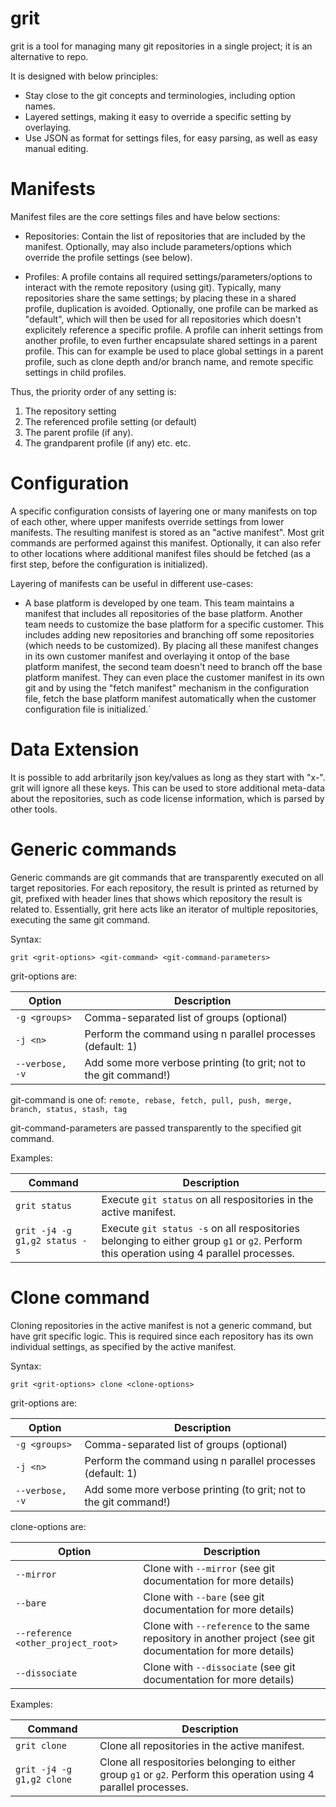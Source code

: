 # grit
grit is a tool for managing many git repositories in a single project; it is an alternative to repo.

It is designed with below principles:
* Stay close to the git concepts and terminologies, including option names.
* Layered settings, making it easy to override a specific setting by overlaying.
* Use JSON as format for settings files, for easy parsing, as well as easy manual editing.

# Manifests
Manifest files are the core settings files and have below sections:
* Repositories: Contain the list of repositories that are included by the manifest. Optionally, may also include parameters/options which override the profile settings (see below).

* Profiles: A profile contains all required settings/parameters/options to interact with the remote repository (using git). Typically, many repositories share the same settings; by placing these in a shared profile, duplication is avoided. Optionally, one profile can be marked as "default", which will then be used for all repositories which doesn't explicitely reference a specific profile.
A profile can inherit settings from another profile, to even further encapsulate shared settings in a parent profile. This can for example be used to place global settings in a parent profile, such as clone depth and/or branch name, and remote specific settings in child profiles.

Thus, the priority order of any setting is:
1. The repository setting
2. The referenced profile setting (or default)
3. The parent profile (if any).
4. The grandparent profile (if any) etc. etc.

# Configuration
A specific configuration consists of layering one or many manifests on top of each other, where upper manifests override settings from lower manifests. The resulting manifest is stored as an "active manifest". Most grit commands are performed against this manifest.
Optionally, it can also refer to other locations where additional manifest files should be fetched (as a first step, before the configuration is initialized).

Layering of manifests can be useful in different use-cases:
* A base platform is developed by one team. This team maintains a manifest that includes all repositories of the base platform. Another team needs to customize the base platform for a specific customer. This includes adding new repositories and branching off some repositories (which needs to be customized). By placing all these manifest changes in its own customer manifest and overlaying it ontop of the base platform manifest, the second team doesn't need to branch off the base platform manifest. They can even place the customer manifest in its own git and by using the "fetch manifest" mechanism in the configuration file, fetch the base platform manifest automatically when the customer configuration file is initialized.`

# Data Extension
It is possible to add arbritarily json key/values as long as they start with "x-". grit will ignore all these keys. This can be used to store additional meta-data about the repositories, such as code license information, which is parsed by other tools.

# Generic commands
Generic commands are git commands that are transparently executed on all target repositories. For each repository, the result is printed as returned by git, prefixed with header lines that shows which repository the result is related to.
Essentially, grit here acts like an iterator of multiple repositories, executing the same git command.

Syntax:
```
grit <grit-options> <git-command> <git-command-parameters>
```

grit-options are:

| Option | Description |
| --- | --- |
| `-g <groups>` | Comma-separated list of groups (optional) |
| `-j <n>` | Perform the command using n parallel processes (default: 1) |
| `--verbose, -v` | Add some more verbose printing (to grit; not to the git command!) |

git-command is one of:
`remote, rebase, fetch, pull, push, merge, branch, status, stash, tag`

git-command-parameters are passed transparently to the specified git command.

Examples:

| Command | Description |
| --- | --- |
| `grit status` | Execute `git status` on all respositories in the active manifest. |
| `grit -j4 -g g1,g2 status -s` | Execute `git status -s` on all respositories belonging to either group `g1` or `g2`. Perform this operation using 4 parallel processes. |

# Clone command
Cloning repositories in the active manifest is not a generic command, but have grit specific logic. This is required since each repository has its own individual settings, as specified by the active manifest.

Syntax:
```
grit <grit-options> clone <clone-options>
```

grit-options are:

| Option | Description |
| --- | --- |
| `-g <groups>` | Comma-separated list of groups (optional) |
| `-j <n>` | Perform the command using n parallel processes (default: 1) |
| `--verbose, -v` | Add some more verbose printing (to grit; not to the git command!) |

clone-options are:

| Option | Description |
| --- | --- |
| `--mirror` | Clone with `--mirror` (see git documentation for more details) |
| `--bare` | Clone with `--bare` (see git documentation for more details) |
| `--reference <other_project_root>` | Clone with `--reference` to the same repository in another project (see git documentation for more details) |
| `--dissociate` | Clone with `--dissociate` (see git documentation for more details) |

Examples:

| Command | Description |
| --- | --- |
| `grit clone` | Clone all repositories in the active manifest.	|
| `grit -j4 -g g1,g2 clone` | Clone all respositories belonging to either group `g1` or `g2`. Perform this operation using 4 parallel processes. |
